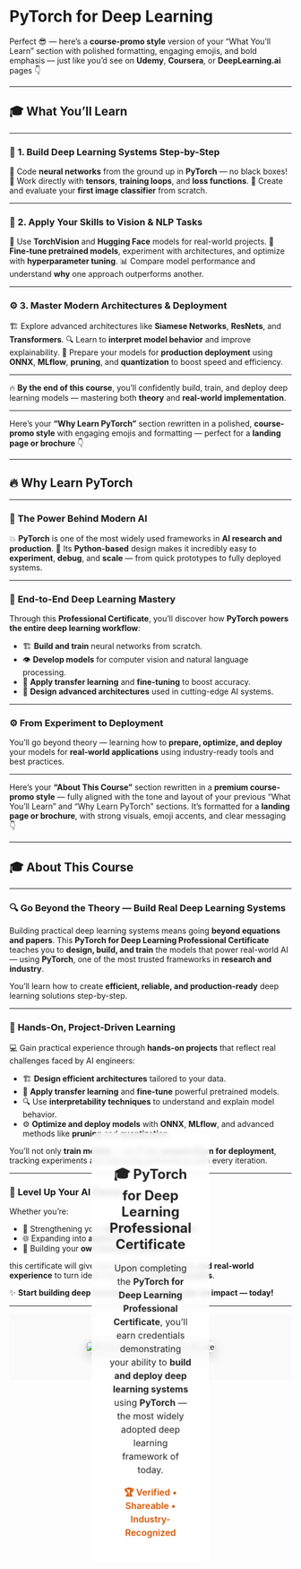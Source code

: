 # PyTorch for Deep Learning
Perfect 😎 — here’s a **course-promo style** version of your “What You’ll Learn” section with polished formatting, engaging emojis, and bold emphasis — just like you’d see on **Udemy**, **Coursera**, or **DeepLearning.ai** pages 👇

---

## 🎓 **What You’ll Learn**

---

### 🧩 **1. Build Deep Learning Systems Step-by-Step**

🚀 Code **neural networks** from the ground up in **PyTorch** — no black boxes!
🧮 Work directly with **tensors**, **training loops**, and **loss functions**.
📸 Create and evaluate your **first image classifier** from scratch.

---

### 🤖 **2. Apply Your Skills to Vision & NLP Tasks**

🧠 Use **TorchVision** and **Hugging Face** models for real-world projects.
🎯 **Fine-tune pretrained models**, experiment with architectures, and optimize with **hyperparameter tuning**.
📊 Compare model performance and understand **why** one approach outperforms another.

---

### ⚙️ **3. Master Modern Architectures & Deployment**

🏗️ Explore advanced architectures like **Siamese Networks**, **ResNets**, and **Transformers**.
🔍 Learn to **interpret model behavior** and improve explainability.
🚢 Prepare your models for **production deployment** using **ONNX**, **MLflow**, **pruning**, and **quantization** to boost speed and efficiency.

---

🔥 **By the end of this course**, you’ll confidently build, train, and deploy deep learning models — mastering both **theory** and **real-world implementation**.

---

Here’s your **“Why Learn PyTorch”** section rewritten in a polished, **course-promo style** with engaging emojis and formatting — perfect for a **landing page or brochure** 👇

---

## 🔥 **Why Learn PyTorch**

---

### 🧠 **The Power Behind Modern AI**

💥 **PyTorch** is one of the most widely used frameworks in **AI research and production**.
🐍 Its **Python-based** design makes it incredibly easy to **experiment**, **debug**, and **scale** — from quick prototypes to fully deployed systems.

---

### 🚀 **End-to-End Deep Learning Mastery**

Through this **Professional Certificate**, you’ll discover how **PyTorch powers the entire deep learning workflow**:

* 🏗️ **Build and train** neural networks from scratch.
* 👁️ **Develop models** for computer vision and natural language processing.
* 🔁 **Apply transfer learning** and **fine-tuning** to boost accuracy.
* 🧩 **Design advanced architectures** used in cutting-edge AI systems.

---

### ⚙️ **From Experiment to Deployment**

You’ll go beyond theory — learning how to **prepare, optimize, and deploy** your models for **real-world applications** using industry-ready tools and best practices.

---

Here’s your **“About This Course”** section rewritten in a **premium course-promo style** — fully aligned with the tone and layout of your previous “What You’ll Learn” and “Why Learn PyTorch” sections.
It’s formatted for a **landing page or brochure**, with strong visuals, emoji accents, and clear messaging 👇

---

## 🎓 **About This Course**

---

### 🔍 **Go Beyond the Theory — Build Real Deep Learning Systems**

Building practical deep learning systems means going **beyond equations and papers**.
This **PyTorch for Deep Learning Professional Certificate** teaches you to **design, build, and train** the models that power real-world AI — using **PyTorch**, one of the most trusted frameworks in **research and industry**.

You’ll learn how to create **efficient, reliable, and production-ready** deep learning solutions step-by-step.

---

### 🧠 **Hands-On, Project-Driven Learning**

💻 Gain practical experience through **hands-on projects** that reflect real challenges faced by AI engineers:

* 🏗️ **Design efficient architectures** tailored to your data.
* 🔁 **Apply transfer learning** and **fine-tune** powerful pretrained models.
* 🔍 Use **interpretability techniques** to understand and explain model behavior.
* ⚙️ **Optimize and deploy models** with **ONNX**, **MLflow**, and advanced methods like **pruning** and **quantization**.

You’ll not only **train models** — you’ll also **prepare them for deployment**, tracking experiments and improving performance with every iteration.

---

### 🚀 **Level Up Your AI Career**

Whether you’re:

* 🎯 Strengthening your **machine learning career**,
* 🌐 Expanding into **applied AI**, or
* 🧩 Building your **own innovative projects**,

this certificate will give you the **skills, confidence, and real-world experience** to turn ideas into working **PyTorch models**.

✨ **Start building deep learning systems that make an impact — today!**

---

<section class="certificate-section">
  <div class="certificate-container">
    <img 
      src="certificate-template.jpg" 
      alt="PyTorch Professional Certificate" 
      class="certificate-image"
    />
    <div class="certificate-overlay">
      <h2>🎓 PyTorch for Deep Learning Professional Certificate</h2>
      <p>
        Upon completing the <strong>PyTorch for Deep Learning Professional Certificate</strong>, 
        you’ll earn credentials demonstrating your ability to 
        <strong>build and deploy deep learning systems</strong> using 
        <strong>PyTorch</strong> — the most widely adopted deep learning 
        framework of today.
      </p>
      <p class="certificate-note">🏆 Verified • Shareable • Industry-Recognized</p>
    </div>
  </div>
</section>

<style>
.certificate-section {
  display: flex;
  justify-content: center;
  align-items: center;
  background: #fafafa;
  padding: 3rem 1rem;
  font-family: "Inter", sans-serif;
}

.certificate-container {
  position: relative;
  max-width: 800px;
}

.certificate-image {
  width: 100%;
  border-radius: 16px;
  box-shadow: 0 6px 20px rgba(0,0,0,0.2);
}

.certificate-overlay {
  position: absolute;
  top: 50%;
  left: 50%;
  transform: translate(-50%, -50%);
  text-align: center;
  color: #222;
  background: rgba(255, 255, 255, 0.8);
  padding: 1.5rem 2rem;
  border-radius: 12px;
  backdrop-filter: blur(5px);
}

.certificate-overlay h2 {
  margin-bottom: 0.5rem;
  font-size: 1.5rem;
}

.certificate-overlay p {
  font-size: 1rem;
  line-height: 1.5;
}

.certificate-note {
  margin-top: 0.8rem;
  font-weight: 600;
  color: #d35400;
}
</style>
